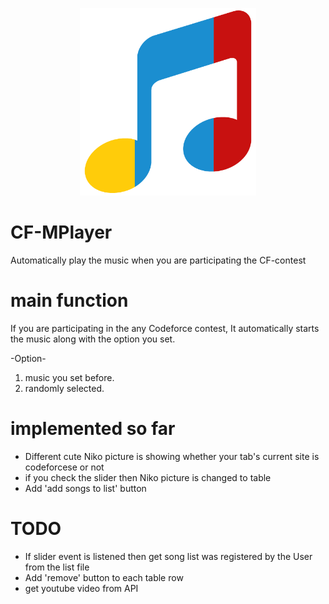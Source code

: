 <p align = "center">
  <img src = "https://github.com/surung9898/CF-MPlayer/blob/master/image/icon.png" weight=300 height=300 title="CF-MPlayer Icon"></img>
</p>

# CF-MPlayer
Automatically play the music when you are participating the CF-contest

# main function
If you are participating in the any Codeforce contest, It automatically starts the music along with the option you set.

-Option-
1. music you set before.
2. randomly selected.

# implemented so far
- Different cute Niko picture is showing whether your tab's current site is codeforcese or not
- if you check the slider then Niko picture is changed to table
- Add 'add songs to list' button

# TODO
- If slider event is listened then get song list was registered by the User from the list file
- Add 'remove' button to each table row
- get youtube video from API
